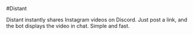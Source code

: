 #Distant

Distant instantly shares Instagram videos on Discord. Just post a link, and the bot displays the video in chat. Simple and fast.
